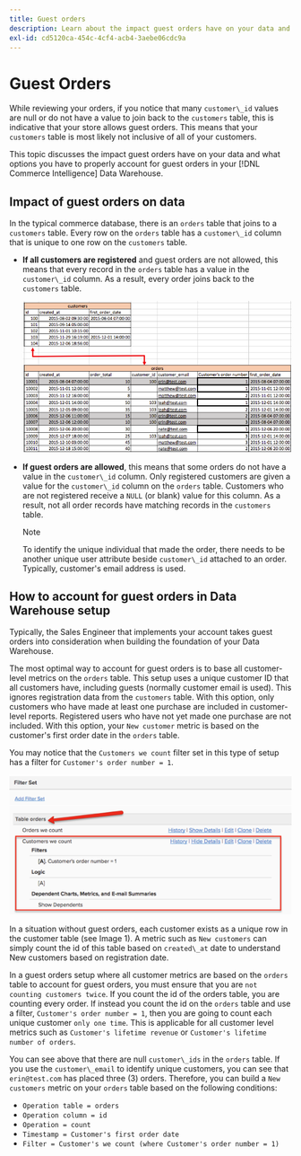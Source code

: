```yaml
---
title: Guest orders
description: Learn about the impact guest orders have on your data and what options you have to properly account for guest orders in your [!DNL Commerce Intelligence] Data Warehouse.
exl-id: cd5120ca-454c-4cf4-acb4-3aebe06cdc9a
---
```

# Guest Orders

While reviewing your orders, if you notice that many `customer\_id` values are null or do not have a value to join back to the `customers` table, this is indicative that your store allows guest orders. This means that your `customers` table is most likely not inclusive of all of your customers.

This topic discusses the impact guest orders have on your data and what options you have to properly account for guest orders in your [!DNL Commerce Intelligence] Data Warehouse.

## Impact of guest orders on data

In the typical commerce database, there is an `orders` table that joins to a `customers` table. Every row on the `orders` table has a `customer\_id` column that is unique to one row on the `customers` table.

* **If all customers are registered** and guest orders are not allowed, this means that every record in the `orders` table has a value in the `customer\_id` column. As a result, every order joins back to the `customers` table. 

  ![](../../assets/guest-orders-4.png)

* **If guest orders are allowed**, this means that some orders do not have a value in the `customer\_id` column. Only registered customers are given a value for the `customer\_id` column on the `orders` table. Customers who are not registered receive a `NULL` (or blank) value for this column. As a result, not all order records have matching records in the `customers` table.

   >[!NOTE]
   >
   >To identify the unique individual that made the order, there needs to be another unique user attribute beside `customer\_id` attached to an order. Typically, customer's email address is used.

## How to account for guest orders in Data Warehouse setup

Typically, the Sales Engineer that implements your account takes guest orders into consideration when building the foundation of your Data Warehouse.

The most optimal way to account for guest orders is to base all customer-level metrics on the `orders` table. This setup uses a unique customer ID that all customers have, including guests (normally customer email is used). This ignores registration data from the `customers` table. With this option, only customers who have made at least one purchase are included in customer-level reports. Registered users who have not yet made one purchase are not included. With this option, your `New customer` metric is based on the customer's first order date in the `orders` table.

You may notice that the `Customers we count` filter set in this type of setup has a filter for `Customer's order number = 1`. 

![](../../assets/guest-orders-filter-set.png)

In a situation without guest orders, each customer exists as a unique row in the customer table (see Image 1). A metric such as `New customers` can simply count the id of this table based on `created\_at` date to understand New customers based on registration date.

In a guest orders setup where all customer metrics are based on the `orders` table to account for guest orders, you must ensure that you are `not counting customers twice`. If you count the id of the orders table, you are counting every order. If instead you count the id on the `orders` table and use a filter, `Customer's order number = 1`, then you are going to count each unique customer `only one time`. This is applicable for all customer level metrics such as `Customer's lifetime revenue` or `Customer's lifetime number of orders`.

You can see above that there are null `customer\_ids` in the `orders` table. If you use the `customer\_email` to identify unique customers, you can see that `erin@test.com` has placed three (3) orders. Therefore, you can build a `New customers` metric on your `orders` table based on the following conditions:

* `Operation table = orders`
* `Operation column = id`
* `Operation = count`
* `Timestamp = Customer's first order date`
* `Filter = Customer's we count (where Customer's order number = 1)`
